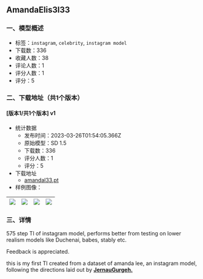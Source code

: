 ## AmandaElis3l33
### 一、模型概述

- 标签：`instagram`, `celebrity`, `instagram model`
- 下载数：336
- 收藏人数：38
- 评论人数：1
- 评分人数：1
- 评分：5

### 二、下载地址（共1个版本）

#### [版本1/共1个版本] v1

- 统计数据
  - 发布时间：2023-03-26T01:54:05.366Z
  - 原始模型：SD 1.5
  - 下载数：336
  - 评分人数：1
  - 评分：5
- 下载地址
  - [amandal33.pt](https://civitai.com/api/download/models/29237)
- 样例图像：

| <img src="https://image.civitai.com/xG1nkqKTMzGDvpLrqFT7WA/c72c3f32-2baa-4466-94fd-fff6dad5c400/width=450/330363.jpeg" /> | <img src="https://image.civitai.com/xG1nkqKTMzGDvpLrqFT7WA/9cabe06e-28aa-4e2b-3508-f7e823f26a00/width=450/330368.jpeg" /> | <img src="https://image.civitai.com/xG1nkqKTMzGDvpLrqFT7WA/302452be-09ad-4196-435b-58d9c179fc00/width=450/330367.jpeg" /> | <img src="https://image.civitai.com/xG1nkqKTMzGDvpLrqFT7WA/202cc4a4-681c-4deb-dc51-b4f894bf7f00/width=450/330366.jpeg" /> |
| ---- | ---- | ---- | ---- |


### 三、详情
<p>575 step TI of instagram model, performs better from testing on lower realism models like Duchenai, babes, stably etc. </p><p>Feedback is appreciated.</p><p>this is my first TI created from a dataset of amanda lee, an instagram model, following the directions laid out by <a target="_blank" rel="ugc" href="https://civitai.com/user/JernauGurgeh"><strong>JernauGurgeh.</strong></a></p>